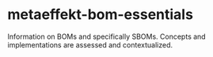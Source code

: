 # metaeffekt-bom-essentials
Information on BOMs and specifically SBOMs. Concepts and implementations are assessed and contextualized.
